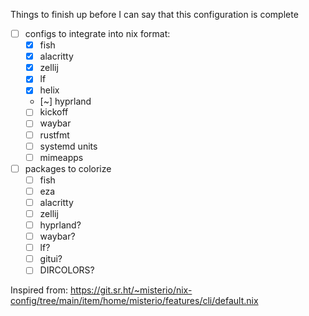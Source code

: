 Things to finish up before I can say that this configuration is complete

- [ ] configs to integrate into nix format:
  - [x] fish
  - [x] alacritty
  - [x] zellij
  - [x] lf
  - [x] helix
  - [~] hyprland
  - [ ] kickoff
  - [ ] waybar
  - [ ] rustfmt
  - [ ] systemd units
  - [ ] mimeapps
- [ ] packages to colorize
  - [ ] fish
  - [ ] eza
  - [ ] alacritty
  - [ ] zellij
  - [ ] hyprland?
  - [ ] waybar?
  - [ ] lf?
  - [ ] gitui?
  - [ ] DIRCOLORS?

Inspired from: https://git.sr.ht/~misterio/nix-config/tree/main/item/home/misterio/features/cli/default.nix
